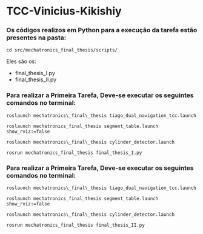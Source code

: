 # TCC-Vinicius-Kikishiy

### Os códigos realizos em Python para a execução da tarefa estão presentes na pasta:
```
cd src/mechatronics_final_thesis/scripts/
```
Eles são os:
 * final_thesis_I.py
 * final_thesis_II.py
### Para realizar a Primeira Tarefa, Deve-se executar os seguintes comandos no terminal:

```
roslaunch mechatronics\_final\_thesis tiago_dual_navigation_tcc.launch 
```
```
roslaunch mechatronics_final_thesis segment_table.launch show_rviz:=false
```
```
roslaunch mechatronics\_final\_thesis cylinder_detector.launch
```
```
rosrun mechatronics_final_thesis final_thesis_I.py 
```

### Para realizar a Primeira Tarefa, Deve-se executar os seguintes comandos no terminal:

```
roslaunch mechatronics\_final\_thesis tiago_dual_navigation_tcc.launch 
```
```
roslaunch mechatronics_final_thesis segment_table.launch show_rviz:=false
```
```
roslaunch mechatronics\_final\_thesis cylinder_detector.launch
```
```
rosrun mechatronics_final_thesis final_thesis_II.py 
```
